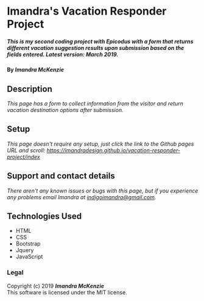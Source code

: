 # Imandra's Vacation Responder Project

##### _This is my second coding project with Epicodus with a form that returns different vacation suggestion results upon submission based on the fields entered. Latest version: March 2019._

#### By _**Imandra McKenzie**_

## Description

_This page has a form to collect information from the visitor and return vacation destination options after submission._

## Setup

_This page doesn't require any setup, just click the link to the Github pages URL and scroll:
https://imandradesign.github.io/vacation-responder-project/index_

## Support and contact details

_There aren't any known issues or bugs with this page, but if you experience any problems email Imandra at indigoimandra@gmail.com._

## Technologies Used

* HTML
* CSS
* Bootstrap
* Jquery
* JavaScript

### Legal

Copyright (c) 2019 **_Imandra McKenzie_**
<br>
This software is licensed under the MIT license.
